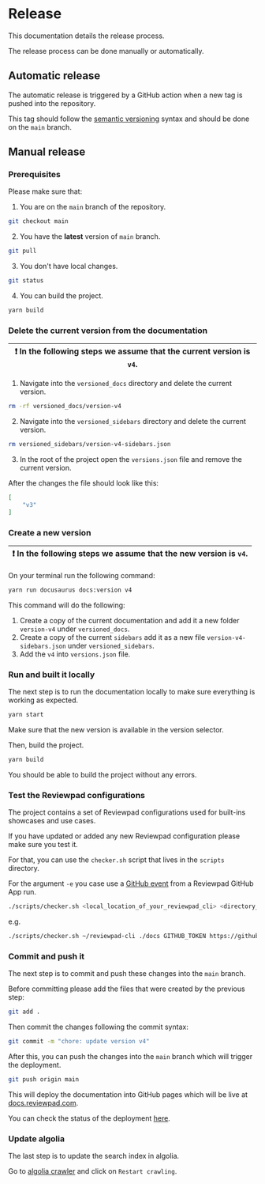 # Release

This documentation details the release process.

The release process can be done manually or automatically.

## Automatic release

The automatic release is triggered by a GitHub action when a new tag is pushed into the repository.

This tag should follow the [semantic versioning](https://semver.org/) syntax and should be done on the `main` branch.

## Manual release

### Prerequisites

Please make sure that:

1. You are on the `main` branch of the repository.

```bash
git checkout main
```

2. You have the **latest** version of `main` branch.

```bash
git pull
```

3. You don't have local changes.

```bash
git status
```

4. You can build the project.

```bash
yarn build
```

### Delete the current version from the documentation

| :exclamation: In the following steps we assume that the current version is `v4`. |
| -------------------------------------------------------------------------------- |

1. Navigate into the `versioned_docs` directory and delete the current version.

```bash
rm -rf versioned_docs/version-v4
```

2. Navigate into the `versioned_sidebars` directory and delete the current version.

```bash
rm versioned_sidebars/version-v4-sidebars.json
```

3. In the root of the project open the `versions.json` file and remove the current version.

After the changes the file should look like this:

```json
[
    "v3"
]
```

### Create a new version

| :exclamation: In the following steps we assume that the new version is `v4`. |
| ---------------------------------------------------------------------------- |

On your terminal run the following command:

```bash
yarn run docusaurus docs:version v4
```

This command will do the following:

1. Create a copy of the current documentation and add it a new folder `version-v4` under `versioned_docs`.
2. Create a copy of the current `sidebars` add it as a new file `version-v4-sidebars.json` under `versioned_sidebars`.
3. Add the `v4` into `versions.json` file.

### Run and built it locally

The next step is to run the documentation locally to make sure everything is working as expected.

```bash
yarn start
```

Make sure that the new version is available in the version selector.

Then, build the project.

```bash
yarn build
```

You should be able to build the project without any errors.

### Test the Reviewpad configurations

The project contains a set of Reviewpad configurations used for built-ins showcases and use cases.

If you have updated or added any new Reviewpad configuration please make sure you test it.

For that, you can use the `checker.sh` script that lives in the `scripts` directory.

For the argument `-e` you case use a [GitHub event](https://github.com/reviewpad/reviewpad#using-a-github-event-from-a-reviewpad-github-app-run) from a Reviewpad GitHub App run.

```bash
./scripts/checker.sh <local_location_of_your_reviewpad_cli> <directory_to_look_for_yml_configurations> <github_token> <github_repo> <local_location_of_JSON_file_with_GitHub_event>
```

e.g.

```bash
./scripts/checker.sh ~/reviewpad-cli ./docs GITHUB_TOKEN https://github.com/mascarilha/paddy/pull/1 my_event.json
```

### Commit and push it

The next step is to commit and push these changes into the `main` branch.

Before committing please add the files that were created by the previous step:

```bash
git add .
```

Then commit the changes following the commit syntax:

```bash
git commit -m "chore: update version v4"
```

After this, you can push the changes into the `main` branch which will trigger the deployment.

```bash
git push origin main
```

This will deploy the documentation into GitHub pages which will be live at [docs.reviewpad.com](https://docs.reviewpad.com).

You can check the status of the deployment [here](https://github.com/reviewpad/docs/deployments).

### Update algolia

The last step is to update the search index in algolia.

Go to [algolia crawler](https://crawler.algolia.com/admin/crawlers/efcdfdf9-be65-45b0-8fc1-c76dcac68fe2/overview) and click on `Restart crawling`.
